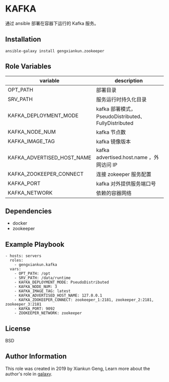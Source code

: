 KAFKA
=========

通过 ansible 部署在容器下运行的 Kafka 服务。

Installation
------------

`ansible-galaxy install gengxiankun.zookeeper`

Role Variables
--------------

variable | description
------------ | -------------
OPT_PATH | 部署目录
SRV_PATH | 服务运行时持久化目录
KAFKA_DEPLOYMENT_MODE | kafka 部署模式，PseudoDistributed、FullyDistributed
KAFKA_NODE_NUM | kafka 节点数
KAFKA_IMAGE_TAG | kafka 镜像版本
KAFKA_ADVERTISED_HOST_NAME | kafka advertised.host.name ，外网访问 IP
KAFKA_ZOOKEEPER_CONNECT | 连接 zokeeper 服务配置
KAFKA_PORT | kafka 对外提供服务端口号
KAFKA_NETWORK | 依赖的容器网络

Dependencies
------------

- docker
- zookeeper

Example Playbook
----------------

    - hosts: servers
      roles:
        - gengxiankun.kafka
      vars: 
        - OPT_PATH: /opt
        - SRV_PATH: /data/runtime
        - KAFKA_DEPLOYMENT_MODE: PseudoDistributed
        - KAFKA_NODE_NUM: 3
        - KAFKA_IMAGE_TAG: latest
        - KAFKA_ADVERTISED_HOST_NAME: 127.0.0.1
        - KAFKA_ZOOKEEPER_CONNECT: zookeeper_1:2181, zookeeper_2:2181, zookeeper_3:2181
        - KAFKA_PORT: 9092
        - ZOOKEEPER_NETWORK: zookeeper

License
-------

BSD

Author Information
------------------

This role was created in 2019 by Xiankun Geng, Learn more about the author's role in [galaxy](https://galaxy.ansible.com/gengxiankun).
